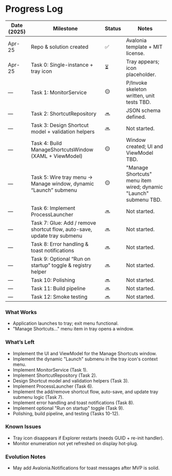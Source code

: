 # Progress Log

| Date (2025) | Milestone | Status | Notes |
|-------------|-----------|--------|-------|
| Apr-25 | Repo & solution created | ✅ | Avalonia template + MIT license. |
| Apr-25 | Task 0: Single-instance + tray icon | ⏳ | Tray appears; icon placeholder. |
| — | Task 1: MonitorService | 🟡 | P/Invoke skeleton written, unit tests TBD. |
| — | Task 2: ShortcutRepository | 🔜 | JSON schema defined. |
| — | Task 3: Design Shortcut model + validation helpers | 🔜 | Not started. |
| — | Task 4: Build ManageShortcutsWindow (XAML + ViewModel) | 🟡 | Window created; UI and ViewModel TBD. |
| — | Task 5: Wire tray menu → Manage window, dynamic “Launch” submenu | 🟡 | "Manage Shortcuts" menu item wired; dynamic "Launch" submenu TBD. |
| — | Task 6: Implement ProcessLauncher | 🔜 | Not started. |
| — | Task 7: Glue: Add / remove shortcut flow, auto-save, update tray submenu | 🔜 | Not started. |
| — | Task 8: Error handling & toast notifications | 🔜 | Not started. |
| — | Task 9: Optional “Run on startup” toggle & registry helper | 🔜 | Not started. |
| — | Task 10: Polishing | 🔜 | Not started. |
| — | Task 11: Build pipeline | 🔜 | Not started. |
| — | Task 12: Smoke testing | 🔜 | Not started. |

### What Works
* Application launches to tray; exit menu functional.
* "Manage Shortcuts..." menu item in tray opens a window.

### What’s Left
* Implement the UI and ViewModel for the Manage Shortcuts window.
* Implement the dynamic "Launch" submenu in the tray icon's context menu.
* Implement MonitorService (Task 1).
* Implement ShortcutRepository (Task 2).
* Design Shortcut model and validation helpers (Task 3).
* Implement ProcessLauncher (Task 6).
* Implement the add/remove shortcut flow, auto-save, and update tray submenu logic (Task 7).
* Implement error handling and toast notifications (Task 8).
* Implement optional "Run on startup" toggle (Task 9).
* Polishing, build pipeline, and testing (Tasks 10-12).

### Known Issues
* Tray icon disappears if Explorer restarts (needs GUID + re-init handler).
* Monitor enumeration not yet refreshed on display hot-plug.

### Evolution Notes
* May add Avalonia.Notifications for toast messages after MVP is solid.
